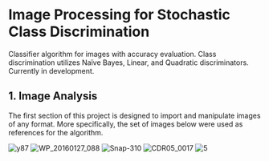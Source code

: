 # Image Processing for Stochastic Class Discrimination

Classifier algorithm for images with accuracy evaluation. Class discrimination utilizes Naïve Bayes, Linear, and
Quadratic discriminators. Currently in development.

## 1. Image Analysis

The first section of this project is designed to import and manipulate images of any format. More specifically, the set of images below were used as references for the algorithm.

![y87](https://github.com/user-attachments/assets/c873046e-2d5c-42a7-8d05-9bed4d314da2)
![WP_20160127_088](https://github.com/user-attachments/assets/af970f4b-5090-471e-88a1-97313c212909)
![Snap-310](https://github.com/user-attachments/assets/9f439661-5c33-4842-bbc5-2f1edd198a6c)
![CDR05_0017](https://github.com/user-attachments/assets/9790a5fe-6028-46ec-824d-048ab56c5e0b)
![5](https://github.com/user-attachments/assets/46f0af00-be84-4260-a8e4-b03f96a4a0aa)
